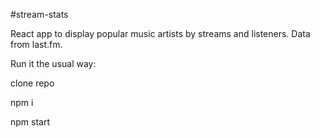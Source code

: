 #stream-stats

React app to display popular music artists by streams and listeners. Data from last.fm.

Run it the usual way:

clone repo

npm i

npm start
